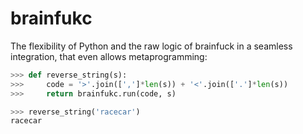 # brainfukc
The flexibility of Python and the raw logic of brainfuck in a seamless integration, that even allows metaprogramming:


```python
>>> def reverse_string(s):
>>>     code = '>'.join([',']*len(s)) + '<'.join(['.']*len(s))
>>>     return brainfukc.run(code, s)

>>> reverse_string('racecar')
racecar
```
